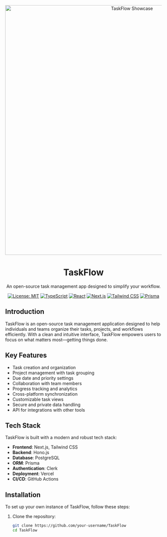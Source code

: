<div align="center">
  <img src="./showcase.png" alt="TaskFlow Showcase" width="800">
  <h1>TaskFlow</h1>
  <p>An open-source task management app designed to simplify your workflow.</p>

  [![License: MIT](https://img.shields.io/badge/License-MIT-blue.svg)](https://opensource.org/licenses/MIT)
  [![TypeScript](https://img.shields.io/badge/TypeScript-4.9.5-blue)](https://www.typescriptlang.org/)
  [![React](https://img.shields.io/badge/React-18.2.0-blue)](https://reactjs.org/)
  [![Next.js](https://img.shields.io/badge/Next.js-13.4.7-blue)](https://nextjs.org/)
  [![Tailwind CSS](https://img.shields.io/badge/Tailwind%20CSS-3.3.2-blue)](https://tailwindcss.com/)
  [![Prisma](https://img.shields.io/badge/Prisma-4.15.0-blue)](https://www.prisma.io/)
</div>

## Introduction

TaskFlow is an open-source task management application designed to help individuals and teams organize their tasks, projects, and workflows efficiently. With a clean and intuitive interface, TaskFlow empowers users to focus on what matters most—getting things done.

## Key Features

- Task creation and organization
- Project management with task grouping
- Due date and priority settings
- Collaboration with team members
- Progress tracking and analytics
- Cross-platform synchronization
- Customizable task views
- Secure and private data handling
- API for integrations with other tools

## Tech Stack

TaskFlow is built with a modern and robust tech stack:

- **Frontend**: Next.js, Tailwind CSS
- **Backend**: Hono.js
- **Database**: PostgreSQL
- **ORM**: Prisma
- **Authentication**: Clerk
- **Deployment**: Vercel
- **CI/CD**: GitHub Actions

## Installation

To set up your own instance of TaskFlow, follow these steps:

1. Clone the repository:
   ```bash
   git clone https://github.com/your-username/TaskFlow
   cd TaskFlow
